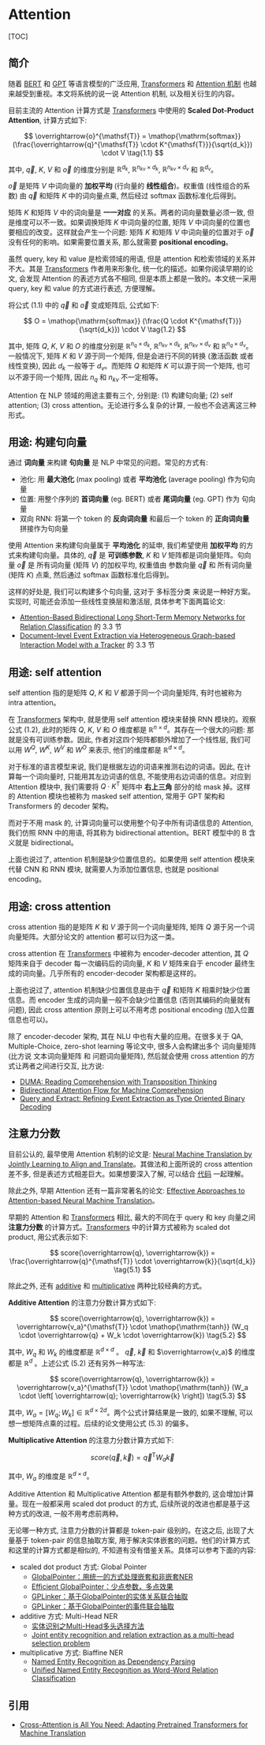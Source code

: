 
# Attention

[TOC]

## 简介

随着 [BERT](https://arxiv.org/abs/1810.04805) 和 [GPT](https://cdn.openai.com/research-covers/language-unsupervised/language_understanding_paper.pdf) 等语言模型的广泛应用, [Transformers](https://arxiv.org/abs/1706.03762) 和 [Attention 机制](https://paperswithcode.com/methods/category/attention-mechanisms) 也越来越受到重视。本文将系统的说一说 Attention 机制, 以及相关衍生的内容。

目前主流的 Attention 计算方式是 [Transformers](https://arxiv.org/abs/1706.03762) 中使用的 **Scaled Dot-Product Attention**, 计算方式如下:

$$
\overrightarrow{o}^{\mathsf{T}} = \mathop{\mathrm{softmax}} (\frac{\overrightarrow{q}^{\mathsf{T}} \cdot K^{\mathsf{T}}}{\sqrt{d_k}}) \cdot V \tag{1.1}
$$

其中, $\overrightarrow{q}$, $K$, $V$ 和 $\overrightarrow{o}$ 的维度分别是 $\mathbb{R}^{d_k}$, $\mathbb{R}^{n_{kv} \times d_k}$, $\mathbb{R}^{n_{kv} \times d_v}$ 和 $\mathbb{R}^{d_v}$。

$\overrightarrow{o}$ 是矩阵 $V$ 中词向量的 **加权平均** (行向量的 **线性组合**)。权重值 (线性组合的系数) 由 $\overrightarrow{q}$ 和矩阵 $K$ 中的词向量点乘, 然后经过 softmax 函数标准化后得到。

矩阵 $K$ 和矩阵 $V$ 中的词向量是 **一一对应** 的关系。两者的词向量数量必须一致, 但是维度可以不一致。如果调换矩阵 $K$ 中词向量的位置, 矩阵 $V$ 中词向量的位置也要相应的改变。这样就会产生一个问题: 矩阵 $K$ 和矩阵 $V$ 中词向量的位置对于 $\overrightarrow{o}$ 没有任何的影响。如果需要位置关系, 那么就需要 **positional encoding**。

虽然 query, key 和 value 是检索领域的用语, 但是 attention 和检索领域的关系并不大。其是 [Transformers](https://arxiv.org/abs/1706.03762) 作者用来形象化, 统一化的描述。如果你阅读早期的论文, 会发现 Attention 的表述方式各不相同, 但是本质上都是一致的。本文统一采用 query, key 和 value 的方式进行表述, 方便理解。

将公式 $(1.1)$ 中的 $\overrightarrow{q}$ 和 $\overrightarrow{o}$ 变成矩阵后, 公式如下:

$$
O = \mathop{\mathrm{softmax}} (\frac{Q \cdot K^{\mathsf{T}}}{\sqrt{d_k}}) \cdot V \tag{1.2}
$$

其中, 矩阵 $Q$, $K$, $V$ 和 $O$ 的维度分别是 $\mathbb{R}^{n_q \times d_k}$, $\mathbb{R}^{n_{kv} \times d_k}$, $\mathbb{R}^{n_{kv} \times d_v}$ 和 $\mathbb{R}^{n_q \times d_v}$。一般情况下, 矩阵 $K$ 和 $V$ 源于同一个矩阵, 但是会进行不同的转换 (激活函数 或者 线性变换), 因此 $d_k$ 一般等于 $d_v$。而矩阵 $Q$ 和矩阵 $K$ 可以源于同一个矩阵, 也可以不源于同一个矩阵, 因此 $n_q$ 和 $n_{kv}$ 不一定相等。

Attention 在 NLP 领域的用途主要有三个, 分别是: (1) 构建句向量; (2) self attention; (3) cross attention。无论进行多么复杂的计算, 一般也不会逃离这三种形式。

## 用途: 构建句向量

通过 **词向量** 来构建 **句向量** 是 NLP 中常见的问题。常见的方式有:

+ 池化: 用 **最大池化** (max pooling) 或者 **平均池化** (average pooling) 作为句向量
+ 位置: 用整个序列的 **首词向量** (eg. BERT) 或者 **尾词向量** (eg. GPT) 作为 句向量
+ 双向 RNN: 将第一个 token 的 **反向词向量** 和最后一个 token 的 **正向词向量** 拼接作为句向量

使用 Attention 来构建句向量属于 **平均池化** 的延申, 我们希望使用 **加权平均** 的方式来构建句向量。具体的, $\overrightarrow{q}$ 是 **可训练参数**, $K$ 和 $V$ 矩阵都是词向量矩阵。句向量 $\overrightarrow{o}$ 是 所有词向量 (矩阵 $V$) 的加权平均, 权重值由 参数向量 $\overrightarrow{q}$ 和 所有词向量 (矩阵 $K$) 点乘, 然后通过 softmax 函数标准化后得到。

这样的好处是, 我们可以构建多个句向量, 这对于 多标签分类 来说是一种好方案。实现时, 可能还会添加一些线性变换层和激活层, 具体参考下面两篇论文:

+ [Attention-Based Bidirectional Long Short-Term Memory Networks for Relation Classification](https://aclanthology.org/P16-2034/) 的 $3.3$ 节
+ [Document-level Event Extraction via Heterogeneous Graph-based Interaction Model with a Tracker](https://arxiv.org/abs/2105.14924) 的 $3.3$ 节

## 用途: self attention

self attention 指的是矩阵 $Q$, $K$ 和 $V$ 都源于同一个词向量矩阵, 有时也被称为 intra attention。

在 [Transformers](https://arxiv.org/abs/1706.03762) 架构中, 就是使用 self attention 模块来替换 RNN 模块的。观察公式 $(1.2)$, 此时的矩阵 $Q$, $K$, $V$ 和 $O$ 维度都是 $\mathbb{R}^{n \times d}$。其存在一个很大的问题: 那就是没有可训练参数。因此, 作者对这四个矩阵都额外增加了一个线性层, 我们可以用 $W^Q$, $W^K$, $W^V$ 和 $W^O$ 来表示, 他们的维度都是 $\mathbb{R}^{d \times d}$。

对于标准的语言模型来说, 我们是根据左边的词语来推测右边的词语。因此, 在计算每一个词向量时, 只能用其左边词语的信息, 不能使用右边词语的信息。对应到 Attention 模块中, 我们需要将 $Q \cdot K^{\mathsf{T}}$ 矩阵中 **右上三角** 部分的给 mask 掉。这样的 Attention 模块也被称为 masked self attention, 常用于 GPT 架构和 Transformers 的 decoder 架构。

而对于不用 mask 的, 计算词向量可以使用整个句子中所有词语信息的 Attention, 我们仿照 RNN 中的用语, 将其称为 bidirectional attention。BERT 模型中的 B 含义就是 bidirectional。

上面也说过了, attention 机制是缺少位置信息的。如果使用 self attention 模块来代替 CNN 和 RNN 模块, 就需要人为添加位置信息, 也就是 positional encoding。

## 用途: cross attention

cross attention 指的是矩阵 $K$ 和 $V$ 源于同一个词向量矩阵, 矩阵 $Q$ 源于另一个词向量矩阵。大部分论文的 attention 都可以归为这一类。

cross attention 在 [Transformers](https://arxiv.org/abs/1706.03762) 中被称为 encoder-decoder attention, 其 $Q$ 矩阵来自于 decoder 每一次编码后的词向量, $K$ 和 $V$ 矩阵来自于 encoder 最终生成的词向量。几乎所有的 encoder-decoder 架构都是这样的。

上面也说过了, attention 机制缺少位置信息是由于 $\overrightarrow{q}$ 和矩阵 $K$ 相乘时缺少位置信息。而 encoder 生成的词向量一般不会缺少位置信息 (否则其编码的向量就有问题), 因此 cross attention 原则上可以不用考虑 positional encoding (加入位置信息也可以)。

除了 encoder-decoder 架构, 其在 NLU 中也有大量的应用。在很多关于 QA, Multiple-Choice, zero-shot learning 等论文中, 很多人会构建出多个 词向量矩阵 (比方说 文本词向量矩阵 和 问题词向量矩阵), 然后就会使用 cross attention 的方式让两者之间进行交互, 比方说:

+ [DUMA: Reading Comprehension with Transposition Thinking](https://arxiv.org/abs/2001.09415)
+ [Bidirectional Attention Flow for Machine Comprehension](https://arxiv.org/abs/1611.01603)
+ [Query and Extract: Refining Event Extraction as Type Oriented Binary Decoding](https://arxiv.org/abs/2110.07476)

## 注意力分数

目前公认的, 最早使用 Attention 机制的论文是: [Neural Machine Translation by Jointly Learning to Align and Translate](https://arxiv.org/abs/1409.0473)。其做法和上面所说的 cross attention 差不多, 但是表述方式相差巨大。如果想要深入了解, 可以结合 [代码](https://github.com/bentrevett/pytorch-seq2seq) 一起理解。

除此之外, 早期 Attention 还有一篇非常著名的论文: [Effective Approaches to Attention-based Neural Machine Translation](https://arxiv.org/abs/1508.04025)。

早期的 Attention 和 [Transformers](https://arxiv.org/abs/1706.03762) 相比, 最大的不同在于 query 和 key 向量之间 **注意力分数** 的计算方式。[Transformers](https://arxiv.org/abs/1706.03762) 中的计算方式被称为 scaled dot product, 用公式表示如下:

$$
score(\overrightarrow{q}, \overrightarrow{k}) = \frac{\overrightarrow{q}^{\mathsf{T}} \cdot \overrightarrow{k}}{\sqrt{d_k}} \tag{5.1}
$$

除此之外, 还有 [additive](https://paperswithcode.com/method/additive-attention) 和 [multiplicative](https://paperswithcode.com/method/multiplicative-attention) 两种比较经典的方式。

**Additive Attention** 的注意力分数计算方式如下:

$$
score(\overrightarrow{q}, \overrightarrow{k}) = \overrightarrow{v_a}^{\mathsf{T}} \cdot \mathop{\mathrm{tanh}} (W_q \cdot \overrightarrow{q} + W_k \cdot \overrightarrow{k}) \tag{5.2}
$$

其中, $W_q$ 和 $W_k$ 的维度都是 $\mathbb{R}^{d \times d}$ 。 $\overrightarrow{q}$, $\overrightarrow{k}$ 和 $\overrightarrow{v_a}$ 的维度都是 $\mathbb{R}^{d}$ 。上述公式 $(5.2)$ 还有另外一种写法:

$$
score(\overrightarrow{q}, \overrightarrow{k}) = \overrightarrow{v_a}^{\mathsf{T}} \cdot \mathop{\mathrm{tanh}} (W_a \cdot \left[ \overrightarrow{q}; \overrightarrow{k} \right]) \tag{5.3}
$$

其中, $W_a = \left[ W_q; W_k \right] \in \mathbb{R}^{d \times 2d}$。两个公式计算结果是一致的, 如果不理解, 可以想一想矩阵点乘的过程。后续的论文使用公式 $(5.3)$ 的偏多。

**Multiplicative Attention** 的注意力分数计算方式如下:

$$
score(\overrightarrow{q}, \overrightarrow{k}) = \overrightarrow{q}^{\mathsf{T}} W_a \overrightarrow{k} \tag{5.4}
$$

其中, $W_a$ 的维度是 $\mathbb{R}^{d \times d}$。

Additive Attention 和 Multiplicative Attention 都是有额外参数的, 这会增加计算量。现在一般都采用 scaled dot product 的方式, 后续所说的改进也都是基于这种方式的改进, 一般不用考虑前两种。

无论哪一种方式, 注意力分数的计算都是 token-pair 级别的。在这之后, 出现了大量基于 token-pair 的信息抽取方案, 用于解决实体嵌套的问题。他们的计算方式和这里的计算方式都是相似的, 不知道有没有借鉴关系。具体可以参考下面的内容:

+ scaled dot product 方式: Global Pointer
  + [GlobalPointer：用统一的方式处理嵌套和非嵌套NER](https://spaces.ac.cn/archives/8373)
  + [Efficient GlobalPointer：少点参数，多点效果](https://spaces.ac.cn/archives/8877)
  + [GPLinker：基于GlobalPointer的实体关系联合抽取](https://spaces.ac.cn/archives/8888)
  + [GPLinker：基于GlobalPointer的事件联合抽取](https://spaces.ac.cn/archives/8926)
+ additive 方式: Multi-Head NER
  + [实体识别之Multi-Head多头选择方法](https://zhuanlan.zhihu.com/p/369784302)
  + [Joint entity recognition and relation extraction as a multi-head selection problem](https://arxiv.org/abs/1804.07847)
+ multiplicative 方式: Biaffine NER
  + [Named Entity Recognition as Dependency Parsing](https://arxiv.org/abs/2005.07150)
  + [Unified Named Entity Recognition as Word-Word Relation Classification](https://arxiv.org/abs/2112.10070)

## 引用

+ [Cross-Attention is All You Need: Adapting Pretrained Transformers for Machine Translation](https://arxiv.org/abs/2104.08771)
